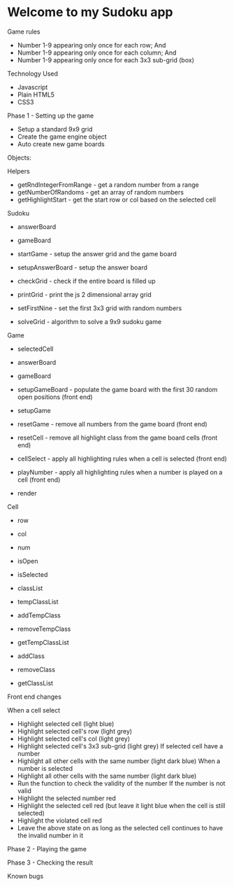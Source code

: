 # Welcome to my Sudoku app

Game rules

- Number 1-9 appearing only once for each row; And
- Number 1-9 appearing only once for each column; And
- Number 1-9 appearing only once for each 3x3 sub-grid (box)

Technology Used

- Javascript
- Plain HTML5
- CSS3

Phase 1 - Setting up the game

- Setup a standard 9x9 grid
- Create the game engine object
- Auto create new game boards

Objects:

Helpers
- getRndIntegerFromRange - get a random number from a range
- getNumberOfRandoms - get an array of random numbers
- getHighlightStart - get the start row or col based on the selected cell

Sudoku
- answerBoard
- gameBoard

- startGame - setup the answer grid and the game board
- setupAnswerBoard - setup the answer board
- checkGrid - check if the entire board is filled up
- printGrid - print the js 2 dimensional array grid
- setFirstNine - set the first 3x3 grid with random numbers
- solveGrid - algorithm to solve a 9x9 sudoku game

Game
- selectedCell
- answerBoard
- gameBoard

- setupGameBoard - populate the game board with the first 30 random open positions (front end)
- setupGame
- resetGame - remove all numbers from the game board (front end)
- resetCell - remove all highlight class from the game board cells (front end)
- cellSelect - apply all highlighting rules when a cell is selected (front end)
- playNumber - apply all highlighting rules when a number is played on a cell (front end)
- render

Cell
- row
- col
- num
- isOpen
- isSelected
- classList
- tempClassList

- addTempClass
- removeTempClass
- getTempClassList
- addClass
- removeClass
- getClassList

Front end changes

When a cell select
- Highlight selected cell (light blue)
- Highlight selected cell's row (light grey)
- Highlight selected cell's col (light grey)
- Highlight selected cell's 3x3 sub-grid (light grey)
 If selected cell have a number
 - Highlight all other cells with the same number (light dark blue)
 When a number is selected
 - Highlight all other cells with the same number (light dark blue)
 - Run the function to check the validity of the number
  If the number is not valid
  - Highlight the selected number red
  - Highlight the selected cell red (but leave it light blue when the cell is still selected)
  - Highlight the violated cell red
  - Leave the above state on as long as the selected cell continues to have the invalid number in it



Phase 2 - Playing the game




Phase 3 - Checking the result



Known bugs


